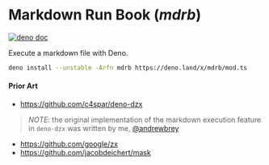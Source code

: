 # Markdown Run Book (_mdrb_)

[![deno doc](https://doc.deno.land/badge.svg)](https://doc.deno.land/https/deno.land/x/mdrb/mod.ts)

Execute a markdown file with Deno.

```sh
deno install --unstable -Arfn mdrb https://deno.land/x/mdrb/mod.ts
```

#### Prior Art

- https://github.com/c4spar/deno-dzx

> _NOTE_: the original implementation of the markdown execution feature in `deno-dzx` was written by me,
> [@andrewbrey](https://github.com/andrewbrey)

- https://github.com/google/zx
- https://github.com/jacobdeichert/mask
